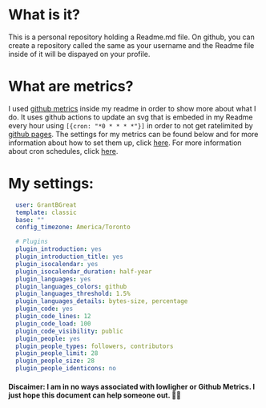 # What is it?
This is a personal repository holding a Readme.md file. On github, you can create a repository called the same as your username and the Readme file inside of it will be dispayed on your profile.

# What are metrics?
I used [github metrics](https://github.com/lowlighter/metrics) inside my readme in order to show more about what I do. It uses github actions to update an svg that is embeded in my Readme every hour using `[{cron: "*0 * * * *"}]` in order to not get ratelimited by [github pages](https://docs.github.com/en/pages/getting-started-with-github-pages/about-github-pages). The settings for my metrics can be found below and for more information about how to set them up, click [here](https://github.com/lowlighter/metrics/blob/master/README.md#%EF%B8%8F-using-github-action-on-your-profile-repository-5-min-setup). For more information about cron schedules, click [here](https://jasonet.co/posts/scheduled-actions/).

# My settings:
```yml
  user: GrantBGreat
  template: classic
  base: ""
  config_timezone: America/Toronto

  # Plugins
  plugin_introduction: yes
  plugin_introduction_title: yes
  plugin_isocalendar: yes
  plugin_isocalendar_duration: half-year
  plugin_languages: yes
  plugin_languages_colors: github
  plugin_languages_threshold: 1.5%
  plugin_languages_details: bytes-size, percentage
  plugin_code: yes
  plugin_code_lines: 12
  plugin_code_load: 100
  plugin_code_visibility: public
  plugin_people: yes
  plugin_people_types: followers, contributors
  plugin_people_limit: 28
  plugin_people_size: 28
  plugin_people_identicons: no
```


#### Discaimer: I am in no ways associated with lowligher or Github Metrics. I just hope this document can help someone out. 🤷‍♂️
